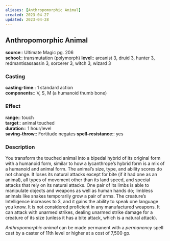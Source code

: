 ```yaml
---
aliases: [Anthropomorphic Animal]
created: 2023-04-27
updated: 2023-04-28
---
```


## Anthropomorphic Animal

**source**:: Ultimate Magic pg. 206  
**school**:: transmutation (polymorph)
**level**:: arcanist 3, druid 3, hunter 3, redmantisassassin 3, sorcerer 3, witch 3, wizard 3

### Casting

**casting-time**:: 1 standard action  
**components**:: V, S, M (a humanoid thumb bone)

### Effect

**range**:: touch  
**target**:: animal touched  
**duration**:: 1 hour/level  
**saving-throw**:: Fortitude negates
**spell-resistance**:: yes

### Description

You transform the touched animal into a bipedal hybrid of its original form with a humanoid form, similar to how a lycanthrope’s hybrid form is a mix of a humanoid and animal form. The animal’s size, type, and ability scores do not change. It loses its natural attacks except for bite (if it had one as an animal), all types of movement other than its land speed, and special attacks that rely on its natural attacks. One pair of its limbs is able to manipulate objects and weapons as well as human hands do; limbless animals like snakes temporarily grow a pair of arms. The creature’s Intelligence increases to 3, and it gains the ability to speak one language you know. It is not considered proficient in any manufactured weapons. It can attack with unarmed strikes, dealing unarmed strike damage for a creature of its size (unless it has a bite attack, which is a natural attack).  
  
*Anthropomorphic animal* can be made permanent with a *permanency* spell cast by a caster of 11th level or higher at a cost of 7,500 gp.
